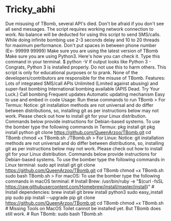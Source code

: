 # Tricky_abhi
Due misusing of TBomb, several API's died. Don't be afraid if you don't see all send messages.  The script requires working network connection to work. No balance will be deducted for using this script to send SMS/calls. While doing infinite bombing use 2-3 seconds delay and 10 to 20 threads for maximum performance. Don't put spaces in between phone number (Ex- 99999 99999) Make sure you are using the latest version of TBomb Make sure you are using Python3. Here's how you can check it. Type this command in your terminal.  $ python -V If output looks like Python 3 - Congrats, Python 3 is installed properly.  Do not use this to harm others. This script is only for educational purposes or to prank. None of the developers/contributors are responsible for the misuse of TBomb.  Features: Lots of integrated SMS/call APIs Unlimited (Limited against abusing) and super-fast bombing International bombing available (APIS Dead. Try Your Luck.) Call bombing Frequent updates Automatic updating mechanism Easy to use and embed in code Usage: Run these commands to run TBomb  > For Termux: Notice:  git installation methods are not universal and do differ between distributions, so, installing git as per instructions below may not work. Please check out how to install git for your Linux distribution. Commands below provide instructions for Debian-based systems.  To use the bomber type the following commands in Termux:  pkg install git pkg install python git clone https://github.com/QueenArzoo/TBomb.git cd TBomb chmod +x TBomb.sh ./TBomb.sh > For Linux: Notice:  git installation methods are not universal and do differ between distributions, so, installing git as per instructions below may not work. Please check out how to install git for your Linux distribution. Commands below provide instructions for Debian-based systems.  To use the bomber type the following commands in Linux terminal:  sudo apt install git git clone https://github.com/QueenArzoo/TBomb.git cd TBomb chmod +x TBomb.sh sudo bash TBomb.sh > For macOS: To use the bomber type the following commands in macOS terminal:  # Install Brew:   /usr/bin/ruby -e "$(curl -fsSL https://raw.githubusercontent.com/Homebrew/install/master/install)"  # Install dependencies:  brew install git brew install python3 sudo easy_install pip sudo pip install --upgrade pip git clone https://github.com/QueenArzoo/TBomb.git cd TBomb chmod +x TBomb.sh  # Missing Tools on MacOS  Toilet cannot be installed yet. But TBomb does still work.  # Run TBomb:  sudo bash TBomb.sh
